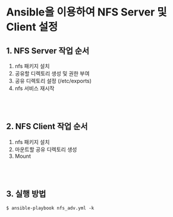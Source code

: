 # Ansible을 이용하여 NFS Server 및 Client 설정

## 1. NFS Server 작업 순서
1. nfs 패키지 설치 
2. 공유할 디렉토리 생성 및 권한 부여 
3. 공유 디렉토리 설정 (/etc/exports)
4. nfs 서비스 재시작 
<br />    
<br />    

## 2. NFS Client 작업 순서
1. nfs 패키지 설치 
2. 마운트할 공유 디렉토리 생성 
3. Mount

<br />    
<br />    

## 3. 실행 방법
```
$ ansible-playbook nfs_adv.yml -k
```